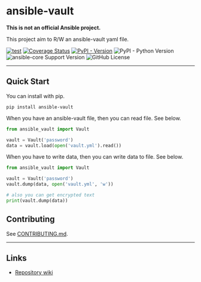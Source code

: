 # ansible-vault

**This is not an official Ansible project.**

This project aim to R/W an ansible-vault yaml file.

[![test](https://github.com/tomoh1r/ansible-vault/actions/workflows/test.yml/badge.svg?branch=master)](https://github.com/tomoh1r/ansible-vault/actions/workflows/test.yml)
[![Coverage Status](https://coveralls.io/repos/github/tomoh1r/ansible-vault/badge.svg?branch=master)](https://coveralls.io/github/tomoh1r/ansible-vault?branch=master)
[![PyPI - Version](https://img.shields.io/pypi/v/ansible-vault)](https://pypi.org/project/ansible-vault/)
![PyPI - Python Version](https://img.shields.io/pypi/pyversions/ansible-vault)
![ansible-core Support Version](https://img.shields.io/badge/misc-2.16%20%7C%202.17%20%7C%202.18-blue?label=ansible-vault)
![GitHub License](https://img.shields.io/github/license/tomoh1r/ansible-vault)

---

## Quick Start

You can install with pip.

```console
pip install ansible-vault
```

When you have an ansible-vault file, then you can read file. See below.

```python
from ansible_vault import Vault

vault = Vault('password')
data = vault.load(open('vault.yml').read())
```

When you have to write data, then you can write data to file. See below.

```python
from ansible_vault import Vault

vault = Vault('password')
vault.dump(data, open('vault.yml', 'w'))

# also you can get encrypted text
print(vault.dump(data))
```

## Contributing

See [CONTRIBUTING.md](https://github.com/tomoh1r/ansible-vault/blob/master/CONTRIBUTING.md).

---

## Links

* [Repository wiki](https://github.com/tomoh1r/ansible-vault/wiki)
